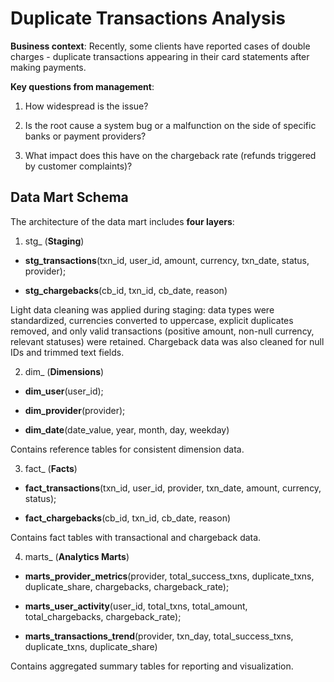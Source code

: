 # Duplicate Transactions Analysis

**Business context**: Recently, some clients have reported cases of double charges - duplicate transactions appearing in their card statements after making payments.

**Key questions from management**:

1) How widespread is the issue?

2) Is the root cause a system bug or a malfunction on the side of specific banks or payment providers?

3) What impact does this have on the chargeback rate (refunds triggered by customer complaints)?

## Data Mart Schema

The architecture of the data mart includes **four layers**:

1. stg_ (**Staging**)

- **stg_transactions**(txn_id, user_id, amount, currency, txn_date, status, provider);

- **stg_chargebacks**(cb_id, txn_id, cb_date, reason)

Light data cleaning was applied during staging: data types were standardized, currencies converted to uppercase, explicit duplicates removed, and only valid transactions (positive amount, non-null currency, relevant statuses) were retained. Chargeback data was also cleaned for null IDs and trimmed text fields.

2. dim_ (**Dimensions**)

- **dim_user**(user_id);

- **dim_provider**(provider);

- **dim_date**(date_value, year, month, day, weekday)

Contains reference tables for consistent dimension data.

3. fact_ (**Facts**)

- **fact_transactions**(txn_id, user_id, provider, txn_date, amount, currency, status);

- **fact_chargebacks**(cb_id, txn_id, cb_date, reason)

Contains fact tables with transactional and chargeback data.

4. marts_ (**Analytics Marts**)

- **marts_provider_metrics**(provider, total_success_txns, duplicate_txns, duplicate_share, chargebacks, chargeback_rate);

- **marts_user_activity**(user_id, total_txns, total_amount, total_chargebacks, chargeback_rate);

- **marts_transactions_trend**(provider, txn_day, total_success_txns, duplicate_txns, duplicate_share)

Contains aggregated summary tables for reporting and visualization.

